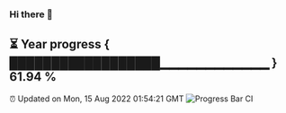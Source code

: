 ### Hi there 👋
⏳ Year progress { ██████████████████▁▁▁▁▁▁▁▁▁▁▁▁ } 61.94 %
---
⏰ Updated on Mon, 15 Aug 2022 01:54:21 GMT
![Progress Bar CI](https://github.com/liununu/liununu/workflows/Progress%20Bar%20CI/badge.svg)
